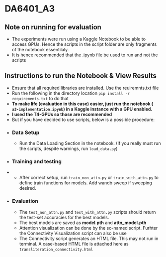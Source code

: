 # DA6401_A3

## Note on running for evaluation

- The experiments were run using a Kaggle Notebook to be able to access GPUs. Hence the scripts in the script folder are only fragments of the notebook essentilaly.
- It is hence recommended that the .ipynb file be used to run and not the scripts

## Instructions to run the Notebook & View Results

- Ensure that all required libraries are installed. Use the reuiremnts.txt file 
- Run the following  in the directory location
```pip install -r requirements.txt``` to do that
- **To make life (evaluation in this case) easier, just run the notebook (``` a3-implementation.ipynb```) in a Kaggle instance with a GPU enabled.**
- **I used the T4-GPUs so those are recommended**
- But if you have decided to use scripts, below is a possible procedure:
- ### Data Setup
  - Run the Data Loading Section in the notebook. (If you really must run the scripts, despite warnings, run ```load_data.py```)
- ### Training and testing
- - After correct setup, run ```train_non_attn.py``` or ```train_with_attn.py``` to define train functions for models. Add wandb sweep if sweeping desired.
- ### Evaluation
  - The ```test_non_attn.py``` and ```test_with_attn.py``` scripts should return the test-set accuracies for the best models.
  - The best models are saved as  **model.pth** and **attn_model.pth**
  - Attention visualization can be done by the so-named script. Furhter the Connectivity Visualization script can also be use
  - The Connectivity script generates an HTML file. This may not run in terminal. A case-based HTML file is attached here as ```transliteration_connectivity.html```
